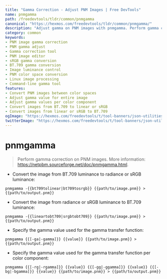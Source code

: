 ```yaml
---
title: "Gamma Correction - Adjust PNM Images | Free DevTools"
name: pnmgamma
path: /freedevtools/tldr/common/pnmgamma
canonical: "https://hexmos.com/freedevtools/tldr/common/pnmgamma/"
description: "Adjust gamma on PNM images with pnmgamma. Perform gamma correction, convert color spaces, and enhance image luminance easily. Free online tool, no registration required."
category: common
keywords:
- PNM image gamma correction
- PNM gamma adjust
- Gamma correction tool
- PNM image editor
- sRGB gamma conversion
- BT.709 gamma conversion
- Image luminance control
- PNM color space conversion
- Linux image processing
- Command-line gamma tool
features:
- Convert PNM images between color spaces
- Adjust gamma value for entire image
- Adjust gamma values per color component
- Convert images from BT.709 to linear or sRGB
- Convert images from linear or sRGB to BT.709
ogImage: "https://hexmos.com/freedevtools/t/tool-banners/json-utilities-banner.png"
twitterImage: "https://hexmos.com/freedevtools/t/tool-banners/json-utilities-banner.png"
---
```


# pnmgamma

> Perform gamma correction on PNM images.
> More information: <https://netpbm.sourceforge.net/doc/pnmgamma.html>.

- Convert the image from BT.709 luminance to radiance or sRGB luminance:

`pnmgamma -{{bt709tolinear|bt709tosrgb}} {{path/to/image.pnm}} > {{path/to/output.pnm}}`

- Convert the image from radiance or sRGB luminance to BT.709 luminance:

`pnmgamma -{{lineartobt709|srgbtobt709}} {{path/to/image.pnm}} > {{path/to/output.pnm}}`

- Specify the gamma value used for the gamma transfer function:

`pnmgamma {{[-ga|-gamma]}} {{value}} {{path/to/image.pnm}} > {{path/to/output.pnm}}`

- Specify the gamma value used for the gamma transfer function per color component:

`pnmgamma {{[-rg|-rgamma]}} {{value}} {{[-gg|-ggamma]}} {{value}} {{[-bg|-bgamma]}} {{value}} {{path/to/image.pnm}} > {{path/to/output.pnm}}`
